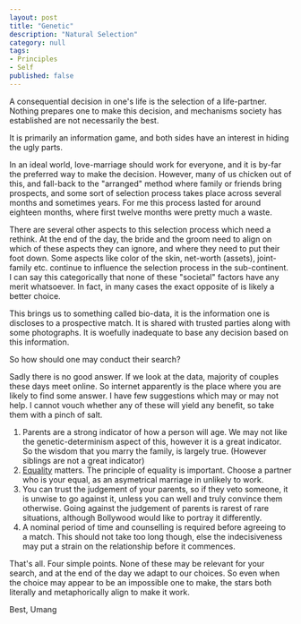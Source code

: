 ```yaml
---
layout: post
title: "Genetic"
description: "Natural Selection"
category: null
tags: 
- Principles
- Self
published: false 
---
```

 
A consequential decision in one's life is the selection of a life-partner. Nothing prepares one to make this decision, and mechanisms society has established are not necessarily the best.

It is primarily an information game, and both sides have an interest in hiding the ugly parts. 

In an ideal world, love-marriage should work for everyone, and it is by-far the preferred way to make the decision. However, many of us chicken out of this, and fall-back to the "arranged" method where family or friends bring prospects, and some sort of selection process takes place across several months and sometimes years. For me this process lasted for around eighteen months, where first twelve months were pretty much a waste.

There are several other aspects to this selection process which need a rethink. At the end of the day, the bride and the groom need to align on which of these aspects they can ignore, and where they need to put their foot down. Some aspects like color of the skin, net-worth (assets), joint-family etc. continue to influence the selection process in the sub-continent. I can say this categorically that none of these "societal" factors have any merit whatsoever. In fact, in many cases the exact opposite of is likely a better choice.

This brings us to something called bio-data, it is the information one is discloses to a prospective match. It is shared with trusted parties along with some photographs. It is woefully inadequate to base any decision based on this information.

So how should one may conduct their search?

Sadly there is no good answer. If we look at the data, majority of couples these days meet online. So internet apparently is the place where you are likely to find some answer. I have few suggestions which may or may not help. I cannot vouch whether any of these will yield any benefit, so take them with a pinch of salt.

1. Parents are a strong indicator of how a person will age. We may not like the genetic-determinism aspect of this, however it is a great indicator. So the wisdom that you marry the family, is largely true. (However siblings are not a great indicator)
2. [Equality](https://umangsaini.site/2021/09/marriage/) matters. The principle of equality is important. Choose a partner who is your equal, as an asymetrical marriage in unlikely to work.
3. You can trust the judgement of your parents, so if they veto someone, it is unwise to go against it, unless you can well and truly convince them otherwise. Going against the judgement of parents is rarest of rare situations, although Bollywood would like to portray it differently.
4. A nominal period of time and counselling is required before agreeing to a match. This should not take too long though, else the indecisiveness may put a strain on the relationship before it commences.

That's all. Four simple points. None of these may be relevant for your search, and at the end of the day we adapt to our choices. So even when the choice may appear to be an impossible one to make, the stars both literally and metaphorically align to make it work.


Best, Umang
